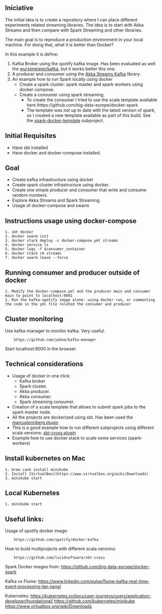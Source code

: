 ## Iniciative
The initial idea is to create a repository where I can place different experiments related streaming libraries. The idea is to start with Akka Streams and then compare with Spark Streaming and other libraries.

The main goal is to reproduce a production environment in your local machine. For doing that, what it is better than Docker?

In this example it is define:
1. Kafka Broker using the spotify kafka image. Has been evaluated as well the [wurstmeister/kafka](https://hub.docker.com/r/wurstmeister/kafka/), but it works better this one.
2. A producer and consumer using the [Akka Streams Kafka](https://doc.akka.io/docs/akka-stream-kafka/current/home.html) library.
3. An example how to run Spark locally using docker
    - Create a spark cluster: spark master and spark workers using docker compose.
    - Create a consumer using spark streaming.
      - To create the consumer I tried to use the scala template available here
            lhttps://github.com/big-data-europe/docker-spark
      - The template was not up to date with the latest version of spark, so I created a new template available as part of this build. See the [spark-docker-template](https://github.com/dvirgiln/streams-kafka/tree/master/spark-docker-template) subproject.
## Initial Requisites
* Have sbt installed
* Have docker and docker-compose installed.

## Goal
* Create kafka infrastructure using docker
* Create spark cluster infrastructure using docker.
* Create one simple producer and consumer that write and consume random numbers.
* Explore Akka Streams and Spark Streaming.
* Usage of docker-compose and swarm

## Instructions usage using docker-compose
    1. sbt docker
    2. docker swarm init
    3. docker stack deploy -c docker-compose.yml streams
    4. docker service ls
    5. docker logs -f $consumer_container
    6. docker stack rm streams
    7. docker swarm leave --force

## Running consumer and producer outside of docker
    1. Modify the docker-compose.yml and the producer main and consumer main to point to localhost:9092
    2. Run the kafka-spotify image alone: using docker run, or commenting the code in the yml file related the consumer and producer

## Cluster monitoring
Use kafka-manager to monitor kafka. Very useful.

        https://github.com/yahoo/kafka-manager

Start localhost:9000 in the browser.

## Technical considerations
  * Usage of docker in one click:
    * Kafka broker
    * Spark cluster.
    * Akka producer.
    * Akka consumer.
    * Spark streaming consumer.
  * Creation of a scala template that allows to submit spark jobs to the spark master node.
  * All the projects are dockerized using sbt. Has been used the [marcuslonnberg plugin](https://github.com/marcuslonnberg/sbt-docker)
  * This is a good example how to run different subprojects using  different scala versions:
             [sbt-cross plugin](https://github.com/marcuslonnberg/sbt-docker)
  * Example how to use docker stack to scale some services (spark-workers)

## Install kubernetes on Mac
    1. brew cask install minikube
    2. Install [VirtualBox](https://www.virtualbox.org/wiki/Downloads)
    3. minikube start

## Local Kubernetes

    1. minikube start

## Useful links:
Usage of spotify docker image:

        https://github.com/spotify/docker-kafka

How to build multiprojects with different scala versions:

        https://github.com/lucidsoftware/sbt-cross

Spark Docker images from:
        https://github.com/big-data-europe/docker-spark

Kafka vs Flume:
        https://www.linkedin.com/pulse/flume-kafka-real-time-event-processing-lan-jiang/

Kubernetes:
        https://kubernetes.io/docs/user-journeys/users/application-developer/foundational/
        https://github.com/kubernetes/minikube
        https://www.virtualbox.org/wiki/Downloads
